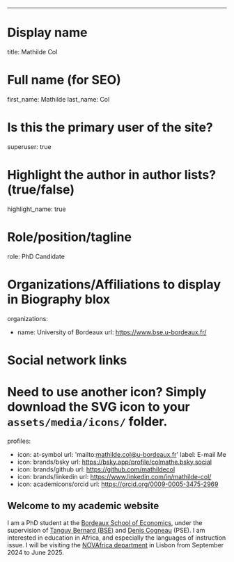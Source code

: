 ---
# Display name
title: Mathilde Col

# Full name (for SEO)
first_name: Mathilde
last_name: Col

# Is this the primary user of the site?
superuser: true

# Highlight the author in author lists? (true/false)
highlight_name: true

# Role/position/tagline
role: PhD Candidate

# Organizations/Affiliations to display in Biography blox
organizations:
  - name: University of Bordeaux
    url: https://www.bse.u-bordeaux.fr/

# Social network links
# Need to use another icon? Simply download the SVG icon to your `assets/media/icons/` folder.
profiles:
  - icon: at-symbol
    url: 'mailto:mathilde.col@u-bordeaux.fr'
    label: E-mail Me
  - icon: brands/bsky
    url: https://bsky.app/profile/colmathe.bsky.social
  - icon: brands/github
    url: https://github.com/mathildecol
  - icon: brands/linkedin
    url: https://www.linkedin.com/in/mathilde-col/
  - icon: academicons/orcid
    url: https://orcid.org/0009-0005-3475-2969




## Welcome to my academic website

I am a PhD student at the [Bordeaux School of Economics](https://www.bse.u-bordeaux.fr/), under the supervision of [Tanguy Bernard (BSE)](https://sites.google.com/view/tanguybernard/home) and [Denis Cogneau](https://www.parisschoolofeconomics.eu/fr/cogneau-denis/) (PSE). I am interested in education in Africa, and especially the languages of instruction issue. I will be visiting the [NOVAfrica department](https://novafrica.org/) in Lisbon from September 2024 to June 2025.
